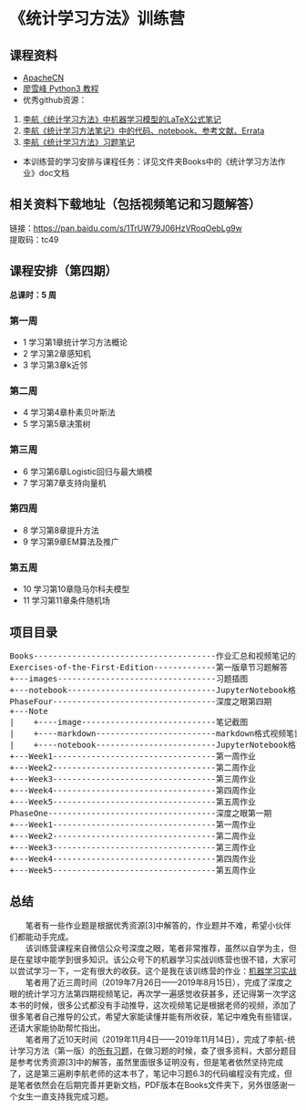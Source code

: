 # 《统计学习方法》训练营

## 课程资料
- [ApacheCN](http://ml.apachecn.org/mlia/)
- [廖雪峰 Python3 教程](https://www.liaoxuefeng.com/wiki/0014316089557264a6b348958f449949df42a6d3a2e542c000)
- 优秀github资源：  
1. [李航《统计学习方法》中机器学习模型的LaTeX公式笔记](https://github.com/anch3or/Machine-Learning-Notes)  
2. [李航《统计学习方法笔记》中的代码、notebook、参考文献、Errata](https://github.com/SmirkCao/Lihang)  
3. [李航《统计学习方法》习题笔记](https://sine-x.com/statistical-learning-method)
- 本训练营的学习安排与课程任务：详见文件夹Books中的《统计学习方法作业》doc文档

## 相关资料下载地址（包括视频笔记和习题解答）
链接：https://pan.baidu.com/s/1TrUW79J06HzVRoqOebLg9w  
提取码：tc49  

## 课程安排（第四期）
**总课时：5 周**

### 第一周
- 1 学习第1章统计学习方法概论
- 2 学习第2章感知机
- 3 学习第3章k近邻

### 第二周
- 4 学习第4章朴素贝叶斯法
- 5 学习第5章决策树

### 第三周
- 6 学习第6章Logistic回归与最大熵模
- 7 学习第7章支持向量机

### 第四周
- 8 学习第8章提升方法
- 9 学习第9章EM算法及推广

### 第五周
- 10 学习第10章隐马尔科夫模型
- 11 学习第11章条件随机场

## 项目目录
<pre>
Books--------------------------------------作业汇总和视频笔记的pdf
Exercises-of-the-First-Edition-------------第一版章节习题解答
+---images---------------------------------习题插图
+---notebook-------------------------------JupyterNotebook格式习题解答
PhaseFour----------------------------------深度之眼第四期
+---Note
|    +----image----------------------------笔记截图
|    +----markdown-------------------------markdown格式视频笔记
|    +----notebook-------------------------JupyterNotebook格式视频笔记
+---Week1----------------------------------第一周作业
+---Week2----------------------------------第二周作业
+---Week3----------------------------------第三周作业
+---Week4----------------------------------第四周作业
+---Week5----------------------------------第五周作业
PhaseOne-----------------------------------深度之眼第一期
+---Week1----------------------------------第一周作业
+---Week2----------------------------------第二周作业
+---Week3----------------------------------第三周作业
+---Week4----------------------------------第四周作业
+---Week5----------------------------------第五周作业
</pre>

## 总结
&emsp;&emsp;笔者有一些作业题是根据优秀资源[3]中解答的，作业题并不难，希望小伙伴们都能动手完成。  
&emsp;&emsp;该训练营课程来自微信公众号深度之眼，笔者非常推荐，虽然以自学为主，但是在星球中能学到很多知识。该公众号下的机器学习实战训练营也很不错，大家可以尝试学习一下，一定有很大的收获。这个是我在该训练营的作业：[机器学习实战](https://github.com/Relph1119/MachineLearningInAction-Camp)  
&emsp;&emsp;笔者用了近三周时间（2019年7月26日——2019年8月15日），完成了深度之眼的统计学习方法第四期视频笔记，再次学一遍感觉收获甚多，还记得第一次学这本书的时候，很多公式都没有手动推导，这次视频笔记是根据老师的视频，添加了很多笔者自己推导的公式，希望大家能读懂并能有所收获，笔记中难免有些错误，还请大家能协助帮忙指出。  
&emsp;&emsp;笔者用了近10天时间（2019年11月4日——2019年11月14日），完成了李航-统计学习方法（第一版）的[所有习题](https://github.com/Relph1119/statistical-learning-method-solutions-manual)，在做习题的时候，查了很多资料，大部分题目是参考优秀资源[3]中的解答，虽然里面很多证明没有，但是笔者依然坚持完成了，这是第三遍刷李航老师的这本书了，笔记中习题6.3的代码编程没有完成，但是笔者依然会在后期完善并更新文档，PDF版本在Books文件夹下，另外很感谢一个女生一直支持我完成习题。
